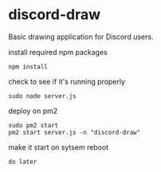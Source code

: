 # discord-draw
Basic drawing application for Discord users.


install required npm packages

    npm install
    
check to see if it's running properly

    sudo node server.js
    
deploy on pm2

    sudo pm2 start
    pm2 start server.js -n "discord-draw"
    
make it start on sytsem reboot
    
    do later
